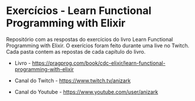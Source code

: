 # Exercícios - Learn Functional Programming with Elixir

Repositório com as respostas do exercícios do livro Learn 
Functional Programming with Elixir. O exerícios foram feito durante
uma live no Twitch. Cada pasta contem as repostas de cada capítulo
do livro.

* Livro - https://pragprog.com/book/cdc-elixir/learn-functional-programming-with-elixir

* Canal do Twitch - https://www.twitch.tv/anizark

* Canal do Youtube - https://www.youtube.com/user/anizark

